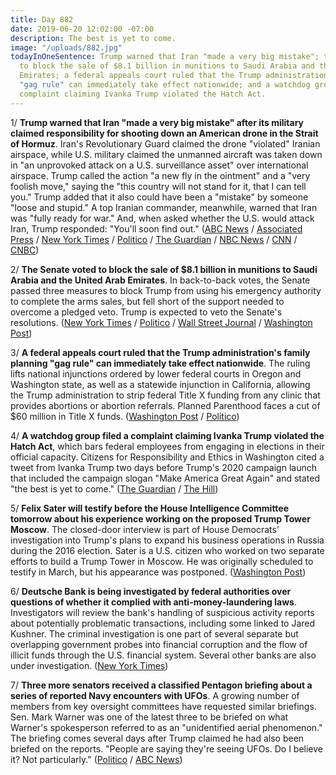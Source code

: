```yaml
---
title: Day 882
date: 2019-06-20 12:02:00 -07:00
description: The best is yet to come.
image: "/uploads/882.jpg"
todayInOneSentence: Trump warned that Iran "made a very big mistake"; the Senate voted
  to block the sale of $8.1 billion in munitions to Saudi Arabia and the United Arab
  Emirates; a federal appeals court ruled that the Trump administration's family planning
  "gag rule" can immediately take effect nationwide; and a watchdog group filed a
  complaint claiming Ivanka Trump violated the Hatch Act.
---
```


1/ **Trump warned that Iran "made a very big mistake" after its military claimed responsibility for shooting down an American drone in the Strait of Hormuz**. Iran's Revolutionary Guard claimed the drone "violated" Iranian airspace, while U.S. military claimed the unmanned aircraft was taken down in "an unprovoked attack on a U.S. surveillance asset" over international airspace. Trump called the action "a new fly in the ointment" and a "very foolish move," saying the "this country will not stand for it, that I can tell you." Trump added that it also could have been a "mistake" by someone "loose and stupid." A top Iranian commander, meanwhile, warned that Iran was "fully ready for war." And, when asked whether the U.S. would attack Iran, Trump responded: "You'll soon find out." ([ABC News](https://abcnews.go.com/International/iran-shoots-american-drone-international-airspace-us-official/story?id=63825990) / [Associated Press](https://apnews.com/e4316eb989d5499c9828350de8524963) / [New York Times](https://www.nytimes.com/2019/06/20/world/middleeast/iran-us-drone.html) / [Politico](https://www.politico.com/story/2019/06/20/iran-shoots-down-american-drone-1372605) / [The Guardian](https://www.theguardian.com/world/2019/jun/20/iran-us-drone-attack-trump-response) / [NBC News](https://www.nbcnews.com/politics/white-house/trump-iran-made-very-big-mistake-n1019661) / [CNN](https://www.cnn.com/2019/06/20/politics/trump-iran-drone-downing/index.html) / [CNBC](https://www.cnbc.com/2019/06/20/asked-if-us-will-strike-iran-trump-reportedly-says-youll-soon-find-out.html))

2/ **The Senate voted to block the sale of $8.1 billion in munitions to Saudi Arabia and the United Arab Emirates**. In back-to-back votes, the Senate passed three measures to block Trump from using his emergency authority to complete the arms sales, but fell short of the support needed to overcome a pledged veto. Trump is expected to veto the Senate's resolutions. ([New York Times](https://www.nytimes.com/2019/06/20/us/politics/saudi-arms-sales.html) / [Politico](https://www.politico.com/story/2019/06/20/senate-votes-to-block-arms-sales-to-saudi-arabia-1373203) / [Wall Street Journal](https://www.wsj.com/articles/senate-passes-resolution-blocking-arms-sale-to-saudi-arabia-11561046939) / [Washington Post](https://www.washingtonpost.com/world/national-security/senate-to-vote-to-block-trumps-emergency-arms-sales-to-saudi-arabia-uae/2019/06/20/d2668efe-9360-11e9-b570-6416efdc0803_story.html))

3/ **A federal appeals court ruled that the Trump administration's family planning "gag rule" can immediately take effect nationwide**. The ruling lifts national injunctions ordered by lower federal courts in Oregon and Washington state, as well as a statewide injunction in California, allowing the Trump administration to strip federal Title X funding from any clinic that provides abortions or abortion referrals. Planned Parenthood faces a cut of $60 million in Title X funds. ([Washington Post](https://www.washingtonpost.com/health/2019/06/20/court-allows-new-trump-administration-abortion-gag-rule-go-into-effect/) / [Politico](https://www.politico.com/story/2019/06/20/trump-family-planning-restrictions-1544884))

4/ **A watchdog group filed a complaint claiming Ivanka Trump violated the Hatch Act**, which bars federal employees from engaging in elections in their official capacity. Citizens for Responsibility and Ethics in Washington cited a tweet from Ivanka Trump two days before Trump's 2020 campaign launch that included the campaign slogan "Make America Great Again" and stated "the best is yet to come." ([The Guardian](https://www.theguardian.com/us-news/2019/jun/20/ivanka-trump-hatch-act-watchdog-crew-2020-election-tweet) / [The Hill](https://thehill.com/homenews/administration/449464-watchdog-claims-ivanka-trump-violated-hatch-act-after-federal-office))

5/ **Felix Sater will testify before the House Intelligence Committee tomorrow about his experience working on the proposed Trump Tower Moscow**. The closed-door interview is part of House Democrats' investigation into Trump's plans to expand his business operations in Russia during the 2016 election. Sater is a U.S. citizen who worked on two separate efforts to build a Trump Tower in Moscow. He was originally scheduled to testify in March, but his appearance was postponed. ([Washington Post](https://www.washingtonpost.com/politics/former-trump-business-partner-felix-sater-set-to-testify-friday-before-house-intelligence-committee/2019/06/19/2258a428-92c2-11e9-b570-6416efdc0803_story.html?utm_term=.5bbb469b98ee))

6/ **Deutsche Bank is being investigated by federal authorities over questions of whether it complied with anti-money-laundering laws**. Investigators will review the bank's handling of suspicious activity reports about potentially problematic transactions, including some linked to Jared Kushner. The criminal investigation is one part of several separate but overlapping government probes into financial corruption and the flow of illicit funds through the U.S. financial system. Several other banks are also under investigation. ([New York Times](https://www.nytimes.com/2019/06/19/business/deutsche-bank-money-laundering-trump.html))

7/ **Three more senators received a classified Pentagon briefing about a series of reported Navy encounters with UFOs**. A growing number of members from key oversight committees have requested similar briefings. Sen. Mark Warner was one of the latest three to be briefed on what Warner's spokesperson referred to as an "unidentified aerial phenomenon." The briefing comes several days after Trump claimed he had also been briefed on the reports. "People are saying they're seeing UFOs. Do I believe it? Not particularly." ([Politico](https://www.politico.com/story/2019/06/19/warner-classified-briefing-ufos-1544273) / [ABC News](https://www.goodmorningamerica.com/news/video/trump-ufos-63732301))